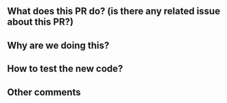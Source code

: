 ## What does this PR do? (is there any related issue about this PR?)

## Why are we doing this?

## How to test the new code?

## Other comments
